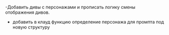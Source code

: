 -Добавить дивы с персонажами и прописать логику смены отображения дивов.



- добавить в клауд функцию определение персонажа для промпта под новую структуру